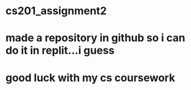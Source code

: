 # cs201_assignment2

# made a repository in github so i can do it in replit...i guess
# good luck with my cs coursework
